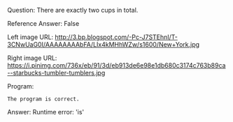 Question: There are exactly two cups in total.

Reference Answer: False

Left image URL: http://3.bp.blogspot.com/-Pc-J7STEhnI/T-3CNwUaG0I/AAAAAAAAbFA/LIx4kMHhWZw/s1600/New+York.jpg

Right image URL: https://i.pinimg.com/736x/eb/91/3d/eb913de6e98e1db680c3174c763b89ca--starbucks-tumbler-tumblers.jpg

Program:

```
The program is correct.
```
Answer: Runtime error: 'is'

